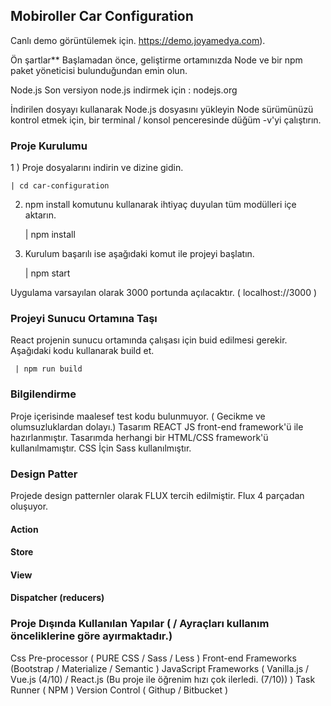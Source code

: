 ## Mobiroller Car Configuration

Canlı demo görüntülemek için. https://demo.joyamedya.com).

Ön şartlar**
Başlamadan önce, geliştirme ortamınızda Node ve bir npm paket yöneticisi bulunduğundan emin olun.

Node.js
Son versiyon node.js indirmek için : nodejs.org

İndirilen dosyayı kullanarak Node.js dosyasını yükleyin
Node sürümünüzü kontrol etmek için, bir terminal / konsol penceresinde düğüm -v'yi çalıştırın.

### Proje Kurulumu

1 ) Proje dosyalarını indirin ve dizine gidin.

    | cd car-configuration
    
2) npm install komutunu kullanarak ihtiyaç duyulan tüm modülleri içe aktarın.

    | npm install
    
3) Kurulum başarılı ise aşağıdaki komut ile projeyi başlatın.

    | npm start
    
Uygulama varsayılan olarak 3000 portunda açılacaktır.  ( localhost://3000 )

### Projeyi Sunucu Ortamına Taşı

React projenin sunucu ortamında çalışası için buid edilmesi gerekir. Aşağıdaki kodu kullanarak build et.

     | npm run build
    
### Bilgilendirme

Proje içerisinde maalesef test kodu bulunmuyor. ( Gecikme ve olumsuzluklardan dolayı.)
Tasarım REACT JS front-end framework'ü ile hazırlanmıştır.
Tasarımda herhangi bir HTML/CSS framework'ü kullanılmamıştır.
CSS İçin Sass kullanılmıştır.

### Design Patter

Projede design patternler olarak FLUX tercih edilmiştir.
Flux 4 parçadan oluşuyor.
#### Action
#### Store
#### View
#### Dispatcher (reducers)



### Proje Dışında Kullanılan Yapılar ( / Ayraçları kullanım önceliklerine göre ayırmaktadır.)

Css Pre-processor ( PURE CSS / Sass / Less ) 
Front-end Frameworks (Bootstrap / Materialize / Semantic )
JavaScript Frameworks ( Vanilla.js / Vue.js (4/10) / React.js (Bu proje ile öğrenim hızı çok ilerledi. (7/10)) )
Task Runner ( NPM )
Version Control ( Githup / Bitbucket )




    




